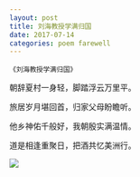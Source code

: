 ```yaml
---
layout: post
title: 刘海教授学满归国
date: 2017-07-14
categories: poem farewell
---
```


`《刘海教授学满归国》`

朝辞夏村一身轻，脚踏浮云万里平。

旅居岁月堪回首，归家父母盼瞻听。

他乡神佑千般好，我朝殷实满温情。

道是相逢重聚日，把酒共忆美洲行。


<!--more-->

![]({{site.url}}/Images/90.jpg)

<script>
  (function(i,s,o,g,r,a,m){i['GoogleAnalyticsObject']=r;i[r]=i[r]||function(){
  (i[r].q=i[r].q||[]).push(arguments)},i[r].l=1*new Date();a=s.createElement(o),
  m=s.getElementsByTagName(o)[0];a.async=1;a.src=g;m.parentNode.insertBefore(a,m)
  })(window,document,'script','https://www.google-analytics.com/analytics.js','ga');

  ga('create', 'UA-85986843-1', 'auto');
  ga('send', 'pageview');

</script>
